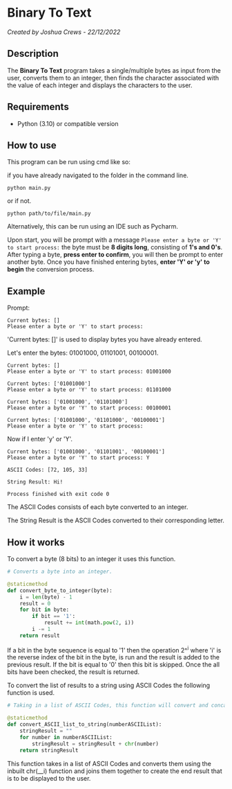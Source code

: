 # Binary To Text
*Created by Joshua Crews - 22/12/2022*

## Description
The **Binary To Text** program takes a single/multiple bytes as input from the user,
converts them to an integer, then finds the character associated with the value of each integer and displays the characters to the user.

## Requirements
* Python (3.10) or compatible version

## How to use
This program can be run using cmd like so:

if you have already navigated to the folder in the command line.

``` commandline
python main.py
``` 

or if not.

``` commandline
python path/to/file/main.py
``` 

Alternatively, this can be run using an IDE such as Pycharm.

Upon start, you will be prompt with a message ```Please enter a byte or 'Y' to start process:```
the byte must be **8 digits long**, consisting of **1's and 0's**. After typing a byte, **press enter to
confirm**, you will then be prompt to enter another byte. Once you have finished entering bytes,
**enter 'Y' or 'y' to begin** the conversion process. 

## Example

Prompt:
``` commandline
Current bytes: []
Please enter a byte or 'Y' to start process: 
```

'Current bytes: []' is used to display bytes you have already entered.

Let's enter the bytes: 01001000, 01101001, 00100001.
``` commandline
Current bytes: []
Please enter a byte or 'Y' to start process: 01001000

Current bytes: ['01001000']
Please enter a byte or 'Y' to start process: 01101000

Current bytes: ['01001000', '01101000']
Please enter a byte or 'Y' to start process: 00100001

Current bytes: ['01001000', '01101000', '00100001']
Please enter a byte or 'Y' to start process: 
```

Now if I enter 'y' or 'Y'.

``` commandline
Current bytes: ['01001000', '01101001', '00100001']
Please enter a byte or 'Y' to start process: Y

ASCII Codes: [72, 105, 33]

String Result: Hi!

Process finished with exit code 0
```

The ASCII Codes consists of each byte converted to an integer.

The String Result is the ASCII Codes converted to their corresponding letter.


## How it works

To convert a byte (8 bits) to an integer it uses this function.

``` python
# Converts a byte into an integer.

@staticmethod
def convert_byte_to_integer(byte):
    i = len(byte) - 1
    result = 0
    for bit in byte:
        if bit == '1':
            result += int(math.pow(2, i))
        i -= 1
    return result
```

If a bit in the byte sequence is equal to '1' then the operation 2^<sup>i</sup> where 'i' 
is the reverse index of the bit in the byte, is run and the result is added to the previous result. 
If the bit is equal to '0' then this bit is skipped. Once the all bits have been checked, the
result is returned.

To convert the list of results to a string using ASCII Codes the following function is used.

``` python
# Taking in a list of ASCII Codes, this function will convert and concatenate all of them into a string.

@staticmethod
def convert_ASCII_list_to_string(numberASCIIList):
    stringResult = ""
    for number in numberASCIIList:
        stringResult = stringResult + chr(number)
    return stringResult
```

This function takes in a list of ASCII Codes and converts them using the
inbuilt chr(__i) function and joins them together to create the end result
that is to  be displayed to the user.


